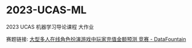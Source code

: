 # 2023-UCAS-ML
2023 UCAS 机器学习导论课程 大作业

赛题链接: [大型多人在线角色扮演游戏中玩家充值金额预测 竞赛 - DataFountain](https://www.datafountain.cn/competitions/970)
